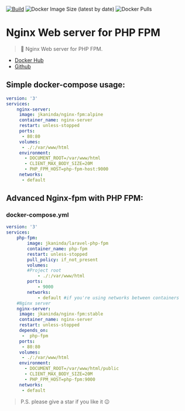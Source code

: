 [![Build](https://github.com/jkaninda/nginx-fpm/actions/workflows/build.yml/badge.svg)](https://github.com/jkaninda/nginx-fpm/actions/workflows/build.yml)
![Docker Image Size (latest by date)](https://img.shields.io/docker/image-size/jkaninda/nginx-fpm?style=flat-square)
![Docker Pulls](https://img.shields.io/docker/pulls/jkaninda/nginx-fpm?style=flat-square)

# Nginx Web server for PHP FPM


> 🐳 Nginx Web server for PHP FPM.

- [Docker Hub](https://hub.docker.com/r/jkaninda/nginx-fpm)
- [Github](https://github.com/jkaninda/nginx-fpm)

## Simple docker-compose usage:

```yml
version: '3'
services:
    nginx-server:
     image: jkaninda/nginx-fpm:alpine
     container_name: nginx-server
     restart: unless-stopped
     ports:
      - 80:80
     volumes:
      - ./:/var/www/html
     environment:
       - DOCUMENT_ROOT=/var/www/html
       - CLIENT_MAX_BODY_SIZE=20M
       - PHP_FPM_HOST=php-fpm-host:9000 
     networks:
      - default

```
## Advanced Nginx-fpm with PHP FPM:
### docker-compose.yml

```yml
version: '3'
services:
    php-fpm:
        image: jkaninda/laravel-php-fpm 
        container_name: php-fpm
        restart: unless-stopped 
        pull_policy: if_not_present
        volumes:
        #Project root
            - ./:/var/www/html
        ports:
            - 9000
        networks:
            - default #if you're using networks between containers
    #Nginx server
    nginx-server:
     image: jkaninda/nginx-fpm:stable
     container_name: nginx-server
     restart: unless-stopped
     depends_on:
      -  php-fpm
     ports:
      - 80:80
     volumes:
      - ./:/var/www/html
     environment:
       - DOCUMENT_ROOT=/var/www/html/public
       - CLIENT_MAX_BODY_SIZE=20M
       - PHP_FPM_HOST=php-fpm:9000 
     networks:
      - default

```

> P.S. please give a star if you like it :wink:



